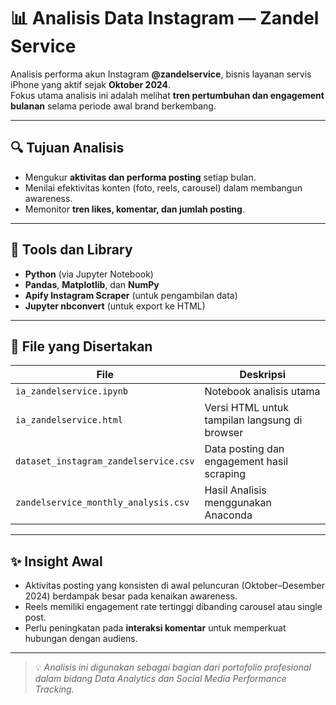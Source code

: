 # 📊 Analisis Data Instagram — Zandel Service

Analisis performa akun Instagram **@zandelservice**, bisnis layanan servis iPhone yang aktif sejak **Oktober 2024**.  
Fokus utama analisis ini adalah melihat **tren pertumbuhan dan engagement bulanan** selama periode awal brand berkembang.

---

## 🔍 Tujuan Analisis
- Mengukur **aktivitas dan performa posting** setiap bulan.  
- Menilai efektivitas konten (foto, reels, carousel) dalam membangun awareness.  
- Memonitor **tren likes, komentar, dan jumlah posting**.

---

## 🧠 Tools dan Library
- **Python** (via Jupyter Notebook)
- **Pandas**, **Matplotlib**, dan **NumPy**
- **Apify Instagram Scraper** (untuk pengambilan data)
- **Jupyter nbconvert** (untuk export ke HTML)

---

## 📂 File yang Disertakan
| File | Deskripsi |
|------|------------|
| `ia_zandelservice.ipynb`              | Notebook analisis utama |
| `ia_zandelservice.html`               | Versi HTML untuk tampilan langsung di browser |
| `dataset_instagram_zandelservice.csv` | Data posting dan engagement hasil scraping |
| `zandelservice_monthly_analysis.csv`  | Hasil Analisis menggunakan Anaconda |

---


## ✨ Insight Awal
- Aktivitas posting yang konsisten di awal peluncuran (Oktober–Desember 2024) berdampak besar pada kenaikan awareness.  
- Reels memiliki engagement rate tertinggi dibanding carousel atau single post.  
- Perlu peningkatan pada **interaksi komentar** untuk memperkuat hubungan dengan audiens.

---

> 💡 *Analisis ini digunakan sebagai bagian dari portofolio profesional dalam bidang Data Analytics dan Social Media Performance Tracking.*

